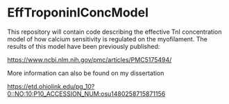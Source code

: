 # EffTroponinIConcModel
This repository will contain code describing the effective TnI concentration model of how calcium sensitivity is regulated on the myofilament.  The results of this model have been previously published:

https://www.ncbi.nlm.nih.gov/pmc/articles/PMC5175494/

More information can also be found on my dissertation

https://etd.ohiolink.edu/pg_10?0::NO:10:P10_ACCESSION_NUM:osu1480258715871156
